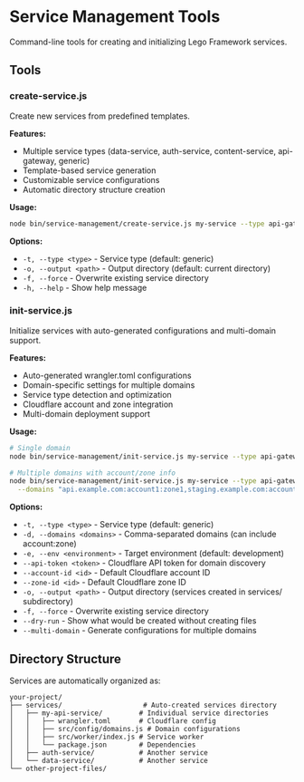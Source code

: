 # Service Management Tools

Command-line tools for creating and initializing Lego Framework services.

## Tools

### create-service.js
Create new services from predefined templates.

**Features:**
- Multiple service types (data-service, auth-service, content-service, api-gateway, generic)
- Template-based service generation
- Customizable service configurations
- Automatic directory structure creation

**Usage:**
```bash
node bin/service-management/create-service.js my-service --type api-gateway --output ./services
```

**Options:**
- `-t, --type <type>` - Service type (default: generic)
- `-o, --output <path>` - Output directory (default: current directory)
- `-f, --force` - Overwrite existing service directory
- `-h, --help` - Show help message

### init-service.js
Initialize services with auto-generated configurations and multi-domain support.

**Features:**
- Auto-generated wrangler.toml configurations
- Domain-specific settings for multiple domains
- Service type detection and optimization
- Cloudflare account and zone integration
- Multi-domain deployment support

**Usage:**
```bash
# Single domain
node bin/service-management/init-service.js my-service --type api-gateway --domains api.example.com

# Multiple domains with account/zone info
node bin/service-management/init-service.js my-service --type api-gateway \
  --domains "api.example.com:account1:zone1,staging.example.com:account2:zone2"
```

**Options:**
- `-t, --type <type>` - Service type (default: generic)
- `-d, --domains <domains>` - Comma-separated domains (can include account:zone)
- `-e, --env <environment>` - Target environment (default: development)
- `--api-token <token>` - Cloudflare API token for domain discovery
- `--account-id <id>` - Default Cloudflare account ID
- `--zone-id <id>` - Default Cloudflare zone ID
- `-o, --output <path>` - Output directory (services created in services/ subdirectory)
- `-f, --force` - Overwrite existing service directory
- `--dry-run` - Show what would be created without creating files
- `--multi-domain` - Generate configurations for multiple domains

## Directory Structure

Services are automatically organized as:

```
your-project/
├── services/                    # Auto-created services directory
│   ├── my-api-service/         # Individual service directories
│   │   ├── wrangler.toml       # Cloudflare config
│   │   ├── src/config/domains.js # Domain configurations
│   │   ├── src/worker/index.js # Service worker
│   │   └── package.json        # Dependencies
│   ├── auth-service/           # Another service
│   └── data-service/           # Another service
└── other-project-files/
```